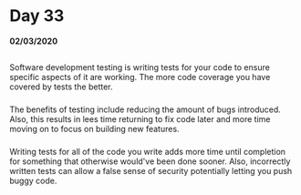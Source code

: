 # Day 33
__02/03/2020__

## 

### 
Software development testing is writing tests for your code to ensure specific aspects of it are working. The more code coverage you have covered by tests the better.

### 
The benefits of testing include reducing the amount of bugs introduced.  Also, this results in lees time returning to fix code later and more time moving on to focus on building new features.

### 
Writing tests for all of the code you write adds more time until completion for something that otherwise would've been done sooner.  Also, incorrectly written tests can allow a false sense of security potentially letting you push buggy code.
